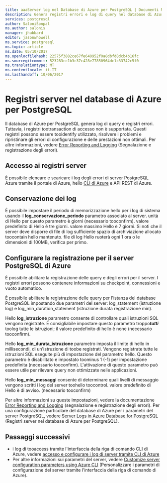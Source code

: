 ```yaml
---
title: aaaServer log nel Database di Azure per PostgreSQL | Documenti Microsoft
description: Genera registri errori e log di query nel database di Azure per PostgreSQL.
services: postgresql
author: SaloniSonpal
ms.author: salonis
manager: jhubbard
editor: jasonwhowell
ms.service: postgresql
ms.topic: article
ms.date: 05/10/2017
ms.openlocfilehash: 22575f3882ce67fe640952f0a8dbfd8dcb4b16fc
ms.sourcegitcommit: 523283cc1b3c37c428e77850964dc1c33742c5f0
ms.translationtype: MT
ms.contentlocale: it-IT
ms.lasthandoff: 10/06/2017
---
```

# <a name="server-logs-in-azure-database-for-postgresql"></a>Registri server nel database di Azure per PostgreSQL 
Il database di Azure per PostgreSQL genera log di query e registri errori. Tuttavia, i registri tootransaction di accesso non è supportata. Questi registri possono essere tooidentify utilizzato, risolvere i problemi e ripristinare gli errori di configurazione e delle prestazioni non ottimali. Per altre informazioni, vedere [Error Reporting and Logging](https://www.postgresql.org/docs/9.6/static/runtime-config-logging.html) (Segnalazione e registrazione degli errori).

## <a name="access-server-logs"></a>Accesso ai registri server
È possibile elencare e scaricare i log degli errori di server PostgreSQL Azure tramite il portale di Azure, hello [CLI di Azure](howto-configure-server-logs-using-cli.md) e API REST di Azure.

## <a name="log-retention"></a>Conservazione dei log
È possibile impostare il periodo di memorizzazione hello per i log di sistema usando il **log\_conservazione\_periodo** parametro associato al server. unità di Hello per questo parametro è giorni (necessario tooconfirm). valore predefinito di Hello è tre giorni. valore massimo Hello è 7 giorni. Si noti che il server deve disporre di file di log sufficiente spazio di archiviazione allocato toocontain hello mantenuto.
file di log Hello ruoterà ogni 1 ora o le dimensioni di 100MB, verifica per primo.

## <a name="configure-logging-for-azure-postgresql-server"></a>Configurare la registrazione per il server PostgreSQL di Azure
È possibile abilitare la registrazione delle query e degli errori per il server. I registri errori possono contenere informazioni su checkpoint, connessioni e vuoto automatico.

È possibile abilitare la registrazione delle query per l'istanza del database PostgreSQL impostando due parametri del server: log\_statement (istruzione log) e log\_min\_duration\_statement (istruzione durata registrazione min).

Hello **log\_istruzione** parametro consente di controllare quali istruzioni SQL vengono registrate. È consigliabile impostare questo parametro troppo***tutti*** toolog tutte le istruzioni; il valore predefinito di hello è none (necessario tooconfirm).

Hello **log\_min\_durata\_istruzione** parametro imposta il limite di hello in millisecondi, di un'istruzione di toobe registrati. Vengono registrate tutte le istruzioni SQL eseguite più di impostazione del parametro hello. Questo parametro è disabilitato e impostato toominus 1 (-1) per impostazione predefinita (necessario tooconfirm). L'attivazione di questo parametro può essere utile per rilevare query non ottimizzate nelle applicazioni.

Hello **log\_min\_messaggi** consente di determinare quali livelli di messaggio vengono scritti i log del server toohello toocontrol. valore predefinito di Hello è di avviso. (necessario tooconfirm)

Per altre informazioni su queste impostazioni, vedere la documentazione [Error Reporting and Logging](https://www.postgresql.org/docs/9.6/static/runtime-config-logging.html) (segnalazione e registrazione degli errori). Per una configurazione particolare del database di Azure per i parametri del server PostgreSQL, vedere [Server Logs in Azure Database for PostgreSQL](concepts-server-logs.md) (Registri server nel database di Azure per PostgreSQL).

## <a name="next-steps"></a>Passaggi successivi
- i log di tooaccess tramite l'interfaccia della riga di comando CLI di Azure, vedere [accesso e configurare i log di server tramite CLI di Azure](howto-configure-server-logs-using-cli.md)
- Per altre informazioni sui parametri del server, vedere [Customize server configuration parameters using Azure CLI](howto-configure-server-parameters-using-cli.md) (Personalizzare i parametri di configurazione del server tramite l'interfaccia della riga di comando di Azure).